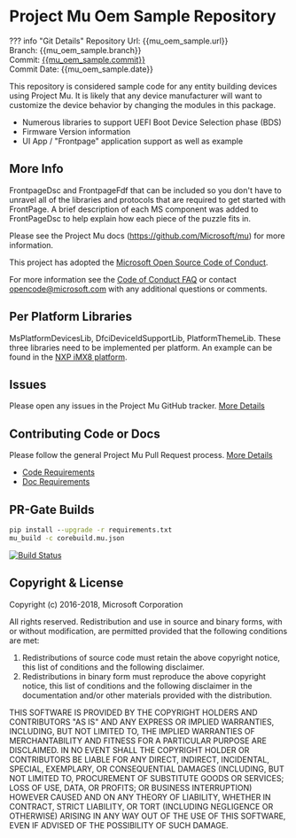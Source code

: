 # Project Mu Oem Sample Repository

??? info "Git Details"
    Repository Url: {{mu_oem_sample.url}}  
    Branch:         {{mu_oem_sample.branch}}  
    Commit:         [{{mu_oem_sample.commit}}]({{mu_oem_sample.commitlink}})  
    Commit Date:    {{mu_oem_sample.date}}

This repository is considered sample code for any entity building devices using Project Mu.  It is likely that any device manufacturer will want to customize the device behavior by changing the modules in this package.  

* Numerous libraries to support UEFI Boot Device Selection phase (BDS) 
* Firmware Version information
* UI App / "Frontpage" application support as well as example

## More Info

FrontpageDsc and FrontpageFdf that can be included so you don't have to unravel all of the libraries and protocols that are required to get started with FrontPage. A brief description of each MS component was added to FrontPageDsc to help explain how each piece of the puzzle fits in.

Please see the Project Mu docs (https://github.com/Microsoft/mu) for more information.  

This project has adopted the [Microsoft Open Source Code of Conduct](https://opensource.microsoft.com/codeofconduct/).

For more information see the [Code of Conduct FAQ](https://opensource.microsoft.com/codeofconduct/faq/) or contact [opencode@microsoft.com](mailto:opencode@microsoft.com) with any additional questions or comments.

## Per Platform Libraries

MsPlatformDevicesLib, DfciDeviceIdSupportLib, PlatformThemeLib.
These three libraries need to be implemented per platform. An example can be found in the [NXP iMX8 platform](https://github.com/ms-iot/MU_PLATFORM_NXP).

## Issues

Please open any issues in the Project Mu GitHub tracker. [More Details](https://microsoft.github.io/mu/How/contributing/)

## Contributing Code or Docs

Please follow the general Project Mu Pull Request process.  [More Details](https://microsoft.github.io/mu/How/contributing/)

* [Code Requirements](/DeveloperDocs/code_requirements)
* [Doc Requirements](/DeveloperDocs/doc_requirements)

## PR-Gate Builds

```cmd
pip install --upgrade -r requirements.txt
mu_build -c corebuild.mu.json
```

[![Build Status](https://dev.azure.com/projectmu/mu/_apis/build/status/mu_oem_sample%20PR%20gate)](https://dev.azure.com/projectmu/mu/_build/latest?definitionId=7)


## Copyright & License

Copyright (c) 2016-2018, Microsoft Corporation

All rights reserved. Redistribution and use in source and binary forms, with or without modification, are permitted provided that the following conditions are met:
1. Redistributions of source code must retain the above copyright notice, this list of conditions and the following disclaimer.
2. Redistributions in binary form must reproduce the above copyright notice, this list of conditions and the following disclaimer in the documentation and/or other materials provided with the distribution.

THIS SOFTWARE IS PROVIDED BY THE COPYRIGHT HOLDERS AND CONTRIBUTORS "AS IS" AND ANY EXPRESS OR IMPLIED WARRANTIES, INCLUDING, BUT NOT LIMITED TO, THE IMPLIED WARRANTIES OF MERCHANTABILITY AND FITNESS FOR A PARTICULAR PURPOSE ARE DISCLAIMED. IN NO EVENT SHALL THE COPYRIGHT HOLDER OR CONTRIBUTORS BE LIABLE FOR ANY DIRECT, INDIRECT, INCIDENTAL, SPECIAL, EXEMPLARY, OR CONSEQUENTIAL DAMAGES (INCLUDING, BUT NOT LIMITED TO, PROCUREMENT OF SUBSTITUTE GOODS OR SERVICES; LOSS OF USE, DATA, OR PROFITS; OR BUSINESS INTERRUPTION) HOWEVER CAUSED AND ON ANY THEORY OF LIABILITY, WHETHER IN CONTRACT, STRICT LIABILITY, OR TORT (INCLUDING NEGLIGENCE OR OTHERWISE) ARISING IN ANY WAY OUT OF THE USE OF THIS SOFTWARE, EVEN IF ADVISED OF THE POSSIBILITY OF SUCH DAMAGE.
